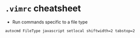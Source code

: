 # `.vimrc` cheatsheet

* Run commands specific to a file type

```
autocmd FileType javascript setlocal shiftwidth=2 tabstop=2
```
